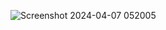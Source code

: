 ![Screenshot 2024-04-07 052005](https://github.com/notArkade/FestMent/assets/83997727/a0a6b965-d540-4000-b26b-d96197675912)
